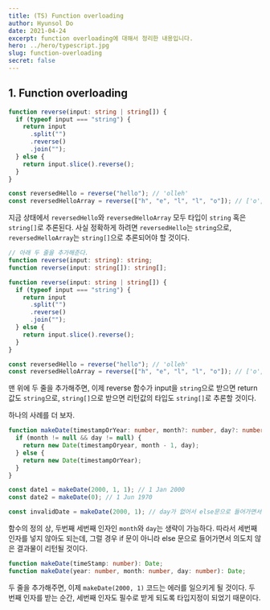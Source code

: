 ```yaml
---
title: (TS) Function overloading
author: Hyunsol Do
date: 2021-04-24
excerpt: function overloading에 대해서 정리한 내용입니다.
hero: ../hero/typescript.jpg
slug: function-overloading
secret: false
---
```


## 1. Function overloading

```typescript
function reverse(input: string | string[]) {
  if (typeof input === "string") {
    return input
      .split("")
      .reverse()
      .join("");
  } else {
    return input.slice().reverse();
  }
}

const reversedHello = reverse("hello"); // 'olleh'
const reversedHelloArray = reverse(["h", "e", "l", "l", "o"]); // ['o', 'l', 'l', 'e', 'h']
```

지금 상태에서 `reversedHello`와 `reversedHelloArray` 모두 타입이 `string` 혹은 `string[]`로 추론된다. 사실 정확하게 하려면 `reversedHello`는 `string`으로, `reversedHelloArray`는 `string[]`으로 추론되어야 할 것이다.

```typescript
// 아래 두 줄을 추가해준다.
function reverse(input: string): string;
function reverse(input: string[]): string[];

function reverse(input: string | string[]) {
  if (typeof input === "string") {
    return input
      .split("")
      .reverse()
      .join("");
  } else {
    return input.slice().reverse();
  }
}

const reversedHello = reverse("hello"); // 'olleh'
const reversedHelloArray = reverse(["h", "e", "l", "l", "o"]); // ['o', 'l', 'l', 'e', 'h']
```

맨 위에 두 줄을 추가해주면, 이제 reverse 함수가 input을 `string`으로 받으면 return 값도 `string`으로, `string[]`으로 받으면 리턴값의 타입도 `string[]`로 추론할 것이다.

하나의 사례를 더 보자.

```typescript
function makeDate(timestampOrYear: number, month?: number, day?: number): Date {
  if (month != null && day != null) {
    return new Date(timestampOryear, month - 1, day);
  } else {
    return new Date(timestampOrYear);
  }
}

const date1 = makeDate(2000, 1, 1); // 1 Jan 2000
const date2 = makeDate(0); // 1 Jun 1970

const invalidDate = makeDate(2000, 1); // day가 없어서 else문으로 들어가면서 원치않는 결과 리턴
```

함수의 정의 상, 두번째 세번째 인자인 `month`와 `day`는 생략이 가능하다. 따라서 세번째 인자를 넣지 않아도 되는데, 그럴 경우 if 문이 아니라 else 문으로 들어가면서 의도치 않은 결과물이 리턴될 것이다.

```typescript
function makeDate(timeStamp: number): Date;
function makeDate(year: number, month: number, day: number): Date;
```

두 줄을 추가해주면, 이제 `makeDate(2000, 1)` 코드는 에러를 일으키게 될 것이다. 두번째 인자를 받는 순간, 세번째 인자도 필수로 받게 되도록 타입지정이 되었기 때문이다.
